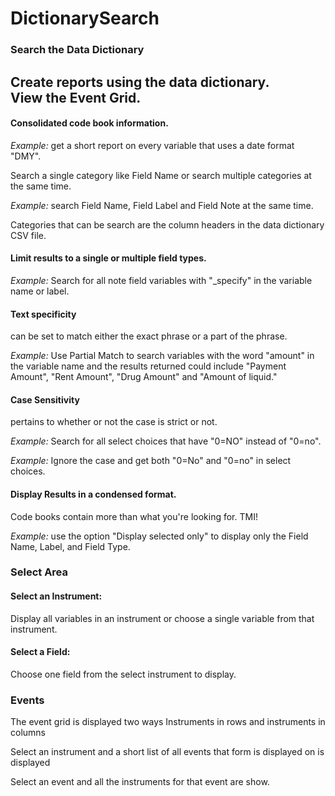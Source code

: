 # DictionarySearch
<h3>Search the Data Dictionary</h3>
<h2>Create reports using the data dictionary.<br>View the Event Grid.</h2>

<h4>Consolidated code book information.</h4>
<p><em>Example:</em>  get a short report on every variable that uses a date format "DMY".</p> 

<p>Search a single category like Field Name or search multiple categories at the same time.</p>
<p><em>Example:</em> search Field Name, Field Label and Field Note at the same time.</p>

<p>Categories that can be search are the column headers in the data dictionary CSV file.</p>

<h4>Limit results to a single or multiple field types.</h4>
<p><em>Example:</em> Search for all note field variables with "_specify" in the variable name or label.</p>

<h4>Text specificity</h4> 
can be set to match either the exact phrase or a part of the phrase.
<p><em>Example:</em> Use Partial Match to search variables with the word "amount" in the variable name and the results returned could include "Payment Amount", "Rent Amount", "Drug Amount" and "Amount of liquid."</p>

<h4>Case Sensitivity</h4>
pertains to whether or not the case is strict or not.
<p><em>Example:</em> Search for all select choices that have "0=NO" instead of "0=no".</p>
<p><em>Example:</em> Ignore the case and get both "0=No" and "0=no" in select choices.</p>

<h4>Display Results in a condensed format.</h4>
<p>Code books contain more than what you're looking for. TMI!</p>
<p><em>Example:</em> use the option "Display selected only" to display only the Field Name, Label, and Field Type.</p>

<h3>Select Area</h3>
<h4>Select an Instrument:</h4>
<p>Display all variables in an instrument or choose a single variable from that instrument.</p>

<h4>Select a Field:</h4>
<p>Choose one field from the select instrument to display.</p>

<h3>Events</h3>
<p>The event grid is displayed two ways Instruments in rows and instruments in columns</p>
<p>Select an instrument and a short list of all events that form is displayed on is displayed</p>
<p>Select an event and all the instruments for that event are show.</p>
